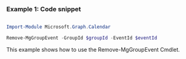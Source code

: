 ### Example 1: Code snippet

```powershell

Import-Module Microsoft.Graph.Calendar

Remove-MgGroupEvent -GroupId $groupId -EventId $eventId

```
This example shows how to use the Remove-MgGroupEvent Cmdlet.

